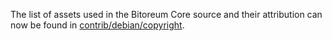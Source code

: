The list of assets used in the Bitoreum Core source and their attribution can now be found in [contrib/debian/copyright](../contrib/debian/copyright).
